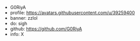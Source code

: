 - G0RiyA
- profile: https://avatars.githubusercontent.com/u/39259400
- banner: zzlol
- do: sigh
- github: https://github.com/G0RiyA
- info: X
